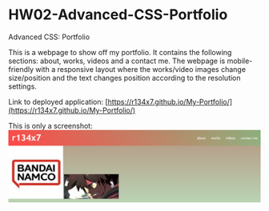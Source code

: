 # HW02-Advanced-CSS-Portfolio

Advanced CSS: Portfolio

This is a webpage to show off my portfolio. It contains the following sections: about, works, videos and a contact me. The webpage is mobile-friendly with a responsive layout where the works/video images change size/position and the text changes position according to the resolution settings.

Link to deployed application: [https://r134x7.github.io/My-Portfolio/](https://r134x7.github.io/My-Portfolio/)

This is only a screenshot: 
![Screenshot of portfolio page](d1.png)
